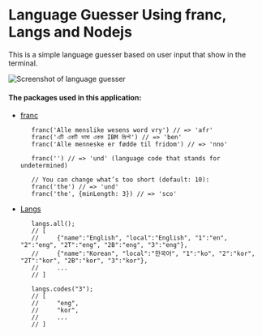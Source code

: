 # Language Guesser Using franc, Langs and Nodejs
This is a simple language guesser based on user input that show in the terminal. 

![Screenshot of language guesser](https://user-images.githubusercontent.com/66502910/111325903-18488b80-86a7-11eb-89d1-c94242d32a14.jpg)

#### The packages used in this application: 
* [franc](https://github.com/wooorm/franc)
   ```var franc = require('franc')
      franc('Alle menslike wesens word vry') // => 'afr'
      franc('এটি একটি ভাষা একক IBM স্ক্রিপ্ট') // => 'ben'
      franc('Alle menneske er fødde til fridom') // => 'nno'

      franc('') // => 'und' (language code that stands for undetermined)

      // You can change what’s too short (default: 10):
      franc('the') // => 'und'
      franc('the', {minLength: 3}) // => 'sco'

* [Langs](https://github.com/adlawson/nodejs-langs)
   ```var langs = require('langs');
      langs.all();
      // [
      //     {"name":"English", "local":"English", "1":"en", "2":"eng", "2T":"eng", "2B":"eng", "3":"eng"},
      //     {"name":"Korean", "local":"한국어", "1":"ko", "2":"kor", "2T":"kor", "2B":"kor", "3":"kor"},
      //     ...
      // ]

      langs.codes("3");
      // [
      //     "eng",
      //     "kor",
      //     ...
      // ]
